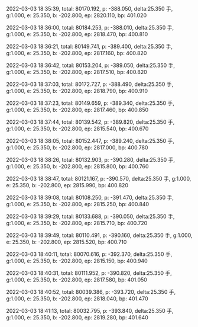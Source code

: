 2022-03-03 18:35:39, total: 80170.192, p: -388.050, delta:25.350 手, g:1.000, e: 25.350, b: -202.800, ep: 2820.110, bp: 401.020

2022-03-03 18:36:00, total: 80184.253, p: -388.010, delta:25.350 手, g:1.000, e: 25.350, b: -202.800, ep: 2818.470, bp: 400.810

2022-03-03 18:36:21, total: 80149.741, p: -389.400, delta:25.350 手, g:1.000, e: 25.350, b: -202.800, ep: 2817.160, bp: 400.820

2022-03-03 18:36:42, total: 80153.204, p: -389.050, delta:25.350 手, g:1.000, e: 25.350, b: -202.800, ep: 2817.510, bp: 400.820

2022-03-03 18:37:03, total: 80172.727, p: -388.490, delta:25.350 手, g:1.000, e: 25.350, b: -202.800, ep: 2818.790, bp: 400.910

2022-03-03 18:37:23, total: 80149.659, p: -389.340, delta:25.350 手, g:1.000, e: 25.350, b: -202.800, ep: 2817.460, bp: 400.850

2022-03-03 18:37:44, total: 80139.542, p: -389.820, delta:25.350 手, g:1.000, e: 25.350, b: -202.800, ep: 2815.540, bp: 400.670

2022-03-03 18:38:05, total: 80152.447, p: -389.240, delta:25.350 手, g:1.000, e: 25.350, b: -202.800, ep: 2817.000, bp: 400.780

2022-03-03 18:38:26, total: 80132.903, p: -390.280, delta:25.350 手, g:1.000, e: 25.350, b: -202.800, ep: 2815.800, bp: 400.760

2022-03-03 18:38:47, total: 80121.167, p: -390.570, delta:25.350 手, g:1.000, e: 25.350, b: -202.800, ep: 2815.990, bp: 400.820

2022-03-03 18:39:08, total: 80108.250, p: -391.470, delta:25.350 手, g:1.000, e: 25.350, b: -202.800, ep: 2815.250, bp: 400.840

2022-03-03 18:39:29, total: 80133.688, p: -390.050, delta:25.350 手, g:1.000, e: 25.350, b: -202.800, ep: 2815.710, bp: 400.720

2022-03-03 18:39:49, total: 80110.491, p: -390.160, delta:25.350 手, g:1.000, e: 25.350, b: -202.800, ep: 2815.520, bp: 400.710

2022-03-03 18:40:11, total: 80070.616, p: -392.370, delta:25.350 手, g:1.000, e: 25.350, b: -202.800, ep: 2815.150, bp: 400.940

2022-03-03 18:40:31, total: 80111.952, p: -390.820, delta:25.350 手, g:1.000, e: 25.350, b: -202.800, ep: 2817.580, bp: 401.050

2022-03-03 18:40:52, total: 80039.386, p: -393.720, delta:25.350 手, g:1.000, e: 25.350, b: -202.800, ep: 2818.040, bp: 401.470

2022-03-03 18:41:13, total: 80032.795, p: -393.840, delta:25.350 手, g:1.000, e: 25.350, b: -202.800, ep: 2819.280, bp: 401.640